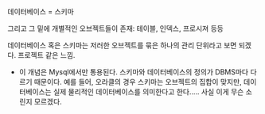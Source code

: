 데이터베이스 = 스키마

그리고 그 밑에 개별적인 오브젝트들이 존재: 테이블, 인덱스, 프로시져 등등

데이터베이스 혹은 스키마는 저러한 오브젝트를 묶은 하나의 관리 단위라고 보면 되겠다. 프로젝트 같은 느낌.

- 이 개념은 Mysql에서만 통용된다. 스키마와 데이터베이스의 정의가 DBMS마다 다르기 때문이다. 예를 들어, 오라클의 경우 스키마는 오브젝트의 집합이 맞지만, 데이터베이스는 실제 물리적인 데이터베이스를 의미한다고 한다..... 사실 이게 무슨 소린지 모르겠다.